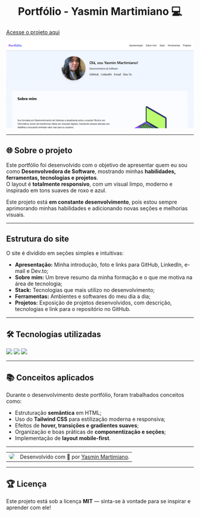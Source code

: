 <h1 align="center"> Portfólio - Yasmin Martimiano 💻</h1

<h4 align="center"><a href="https://portifolio-git-main-yasmartimianos-projects.vercel.app" target="_blank"> Acesse o projeto aqui</a></h4>

<p align="center">
  <img src="./assets/PortifolioTelaInicial.png" width="800" alt="Preview do portfólio" />
</p>

---

## 🌐 Sobre o projeto

Este portfólio foi desenvolvido com o objetivo de apresentar quem eu sou como **Desenvolvedora de Software**, mostrando minhas **habilidades, ferramentas, tecnologias e projetos**.  
O layout é **totalmente responsivo**, com um visual limpo, moderno e inspirado em tons suaves de roxo e azul.  

Este projeto está **em constante desenvolvimento**, pois estou sempre aprimorando minhas habilidades e adicionando novas seções e melhorias visuais.

---

##  Estrutura do site

O site é dividido em seções simples e intuitivas:

- **Apresentação:** Minha introdução, foto e links para GitHub, LinkedIn, e-mail e Dev.to;  
- **Sobre mim:** Um breve resumo da minha formação e o que me motiva na área de tecnologia;  
- **Stack:** Tecnologias que mais utilizo no desenvolvimento;  
- **Ferramentas:** Ambientes e softwares do meu dia a dia;  
- **Projetos:** Exposição de projetos desenvolvidos, com descrição, tecnologias e link para o repositório no GitHub.

---

## 🛠️ Tecnologias utilizadas

<div>
  <img src="https://img.shields.io/badge/HTML5-E34F26?style=for-the-badge&logo=html5&logoColor=white"/>
  <img src="https://img.shields.io/badge/TailwindCSS-38BDF8?style=for-the-badge&logo=tailwindcss&logoColor=white"/>
  <img src="https://img.shields.io/badge/JavaScript-F7DF1E?style=for-the-badge&logo=javascript&logoColor=black"/>
</div>

---

## 📚 Conceitos aplicados

Durante o desenvolvimento deste portfólio, foram trabalhados conceitos como:

+ Estruturação **semântica** em HTML;  
+ Uso do **Tailwind CSS** para estilização moderna e responsiva;  
+ Efeitos de **hover, transições e gradientes suaves**;  
+ Organização e boas práticas de **componentização e seções**;  
+ Implementação de **layout mobile-first**.

---

<table>
  <tr>
    <td>
      <img src="https://github.com/yasmartimiano.png" width="100px" style="border-radius: 50%" />
    </td>
    <td>
      Desenvolvido com 💜 por <a href="https://github.com/yasmartimiano">Yasmin Martimiano</a>.
    </td>
  </tr>
</table>

---

## 🏆 Licença

Este projeto está sob a licença **MIT** — sinta-se à vontade para se inspirar e aprender com ele!

